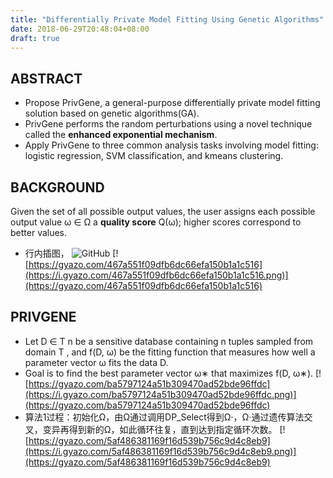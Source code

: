 ```yaml
---
title: "Differentially Private Model Fitting Using Genetic Algorithms"
date: 2018-06-29T20:48:04+08:00
draft: true
---
```

## ABSTRACT
- Propose PrivGene, a general-purpose differentially private model fitting solution based on genetic algorithms(GA).
- PrivGene performs the random perturbations using a novel technique called the **enhanced exponential mechanism**.
- Apply PrivGene to three common analysis tasks involving model fitting: logistic regression, SVM classification, and kmeans clustering.

## BACKGROUND
Given the set of all possible output values, the user assigns each possible output value ω ∈ Ω a **quality score** Q(ω); higher scores correspond to better values. 

- 行内插图，![]()
![GitHub](https://avatars2.githubusercontent.com/u/3265208?v=3&s=100 "GitHub,Social Coding")
[![https://gyazo.com/467a551f09dfb6dc66efa150b1a1c516](https://i.gyazo.com/467a551f09dfb6dc66efa150b1a1c516.png)](https://gyazo.com/467a551f09dfb6dc66efa150b1a1c516)
## PRIVGENE
- Let D ∈ T n be a sensitive database containing n tuples sampled
from domain T , and f(D, ω) be the fitting function that measures
how well a parameter vector ω fits the data D. 
- Goal is to find
the best parameter vector ω∗ that maximizes f(D, ω∗).
[![https://gyazo.com/ba5797124a51b309470ad52bde96ffdc](https://i.gyazo.com/ba5797124a51b309470ad52bde96ffdc.png)](https://gyazo.com/ba5797124a51b309470ad52bde96ffdc)
- 算法1过程：初始化Ω，由Ω通过调用DP_Select得到Ω·，Ω·通过遗传算法交叉，变异再得到新的Ω，如此循环往复，直到达到指定循环次数。
[![https://gyazo.com/5af486381169f16d539b756c9d4c8eb9](https://i.gyazo.com/5af486381169f16d539b756c9d4c8eb9.png)](https://gyazo.com/5af486381169f16d539b756c9d4c8eb9)